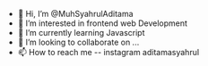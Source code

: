 - 👋 Hi, I’m @MuhSyahrulAditama
- 👀 I’m interested in frontend web Development
- 🌱 I’m currently learning Javascript
- 💞️ I’m looking to collaborate on ...
- 📫 How to reach me -- instagram aditamasyahrul

<!---
MuhSyahrulAditama/MuhSyahrulAditama is a ✨ special ✨ repository because its `README.md` (this file) appears on your GitHub profile.
You can click the Preview link to take a look at your changes.
--->
